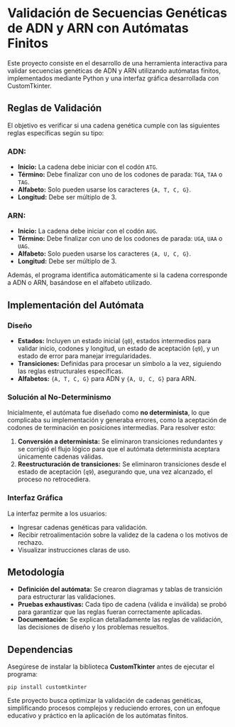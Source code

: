 # Validación de Secuencias Genéticas de ADN y ARN con Autómatas Finitos

Este proyecto consiste en el desarrollo de una herramienta interactiva para validar secuencias genéticas de ADN y ARN utilizando autómatas finitos, implementados mediante Python y una interfaz gráfica desarrollada con CustomTkinter.

## Reglas de Validación

El objetivo es verificar si una cadena genética cumple con las siguientes reglas específicas según su tipo:

### ADN:

-   **Inicio:** La cadena debe iniciar con el codón `ATG`.
-   **Término:** Debe finalizar con uno de los codones de parada: `TGA`, `TAA` o `TAG`.
-   **Alfabeto:** Solo pueden usarse los caracteres `{A, T, C, G}`.
-   **Longitud:** Debe ser múltiplo de 3.

### ARN:

-   **Inicio:** La cadena debe iniciar con el codón `AUG`.
-   **Término:** Debe finalizar con uno de los codones de parada: `UGA`, `UAA` o `UAG`.
-   **Alfabeto:** Solo pueden usarse los caracteres `{A, U, C, G}`.
-   **Longitud:** Debe ser múltiplo de 3.

Además, el programa identifica automáticamente si la cadena corresponde a ADN o ARN, basándose en el alfabeto utilizado.

## Implementación del Autómata

### Diseño

-   **Estados:** Incluyen un estado inicial (`q0`), estados intermedios para validar inicio, codones y longitud, un estado de aceptación (`q9`), y un estado de error para manejar irregularidades.
-   **Transiciones:** Definidas para procesar un símbolo a la vez, siguiendo las reglas estructurales específicas.
-   **Alfabetos:** `{A, T, C, G}` para ADN y `{A, U, C, G}` para ARN.

### Solución al No-Determinismo

Inicialmente, el autómata fue diseñado como **no determinista**, lo que complicaba su implementación y generaba errores, como la aceptación de codones de terminación en posiciones intermedias. Para resolver esto:

1.  **Conversión a determinista:** Se eliminaron transiciones redundantes y se corrigió el flujo lógico para que el autómata determinista aceptara únicamente cadenas válidas.
2.  **Reestructuración de transiciones:** Se eliminaron transiciones desde el estado de aceptación (`q9`), asegurando que, una vez alcanzado, el proceso no retrocediera.

### Interfaz Gráfica

La interfaz permite a los usuarios:

-   Ingresar cadenas genéticas para validación.
-   Recibir retroalimentación sobre la validez de la cadena o los motivos de rechazo.
-   Visualizar instrucciones claras de uso.

## Metodología

-   **Definición del autómata:** Se crearon diagramas y tablas de transición para estructurar las validaciones.
-   **Pruebas exhaustivas:** Cada tipo de cadena (válida e inválida) se probó para garantizar que las reglas fueran correctamente aplicadas.
-   **Documentación:** Se explican detalladamente las reglas de validación, las decisiones de diseño y los problemas resueltos.

## Dependencias

Asegúrese de instalar la biblioteca **CustomTkinter** antes de ejecutar el programa:

`pip install customtkinter` 

Este proyecto busca optimizar la validación de cadenas genéticas, simplificando procesos complejos y reduciendo errores, con un enfoque educativo y práctico en la aplicación de los autómatas finitos.
